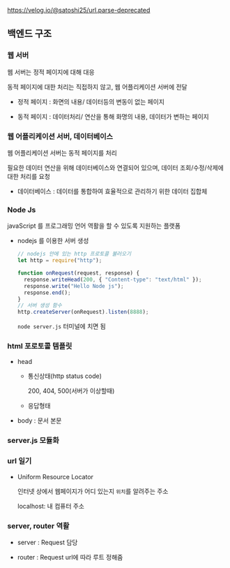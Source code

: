 https://velog.io/@satoshi25/url.parse-deprecated

## 백엔드 구조

### 웹 서버

웹 서버는 정적 페이지에 대해 대응

동적 페이지에 대한 처리는 직접하지 않고, 웹 어플리케이션 서버에 전달

- 정적 페이지 : 화면의 내용/ 데이터등의 변동이 없는 페이지

- 동적 페이지 : 데이터처리/ 연산을 통해 화명의 내용, 데이터가 변하는 페이지

### 웹 어플리케이션 서버, 데이터베이스

웹 어플리케이션 서버는 동적 페이지를 처리

필요한 데이터 연산을 위해 데이터베이스와 연결되어 있으며, 데이터 조회/수정/삭제에 대한 처리를 요청

- 데이터베이스 : 데이터를 통합하여 효율적으로 관리하기 위한 데이터 집합체

### Node Js

javaScript 를 프로그래밍 언어 역활을 할 수 있도록 지원하는 플랫폼

- nodejs 를 이용한 서버 생성

  ```js
  // nodejs 안에 있는 http 프로토콜 불러오기
  let http = require("http");

  function onRequest(request, response) {
    response.writeHead(200, { "Content-type": "text/html" });
    response.write("Hello Node js");
    response.end();
  }
  // 서버 생성 함수
  http.createServer(onRequest).listen(8888);
  ```

  `node server.js` 터미널에 치면 됨

### html 포로토콜 템플릿

- head

  - 통신상태(http status code)

    200, 404, 500(서버가 이상할때)

  - 응답형태

- body : 문서 본문

### server.js 모듈화

### url 일기

- Uniform Resource Locator

  인터넷 상에서 웹페이지가 어디 있는지 `위치`를 알려주는 주소

  localhost: 내 컴퓨터 주소

### server, router 역활

- server : Request 담당

- router : Request url에 따라 루트 정해줌
